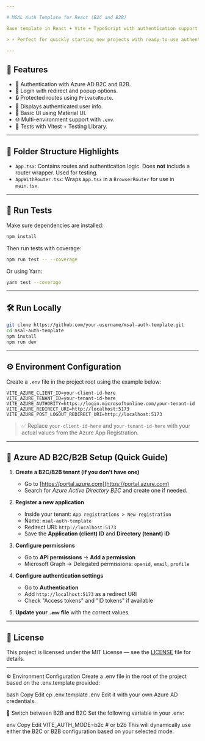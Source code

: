 ```yaml
---

# MSAL Auth Template for React (B2C and B2B)

Base template in React + Vite + TypeScript with authentication support using MSAL for Azure AD B2C and B2B.

> ⚡ Perfect for quickly starting new projects with ready-to-use authentication.

---
```


## 🚀 Features

- 🔐 Authentication with Azure AD B2C and B2B.
- 🔁 Login with redirect and popup options.
- 🔒 Protected routes using `PrivateRoute`.
- 👤 Displays authenticated user info.
- 🎨 Basic UI using Material UI.
- 🌐 Multi-environment support with `.env`.
- 🧪 Tests with Vitest + Testing Library.

---

## 📁 Folder Structure Highlights

- `App.tsx`: Contains routes and authentication logic. Does **not** include a router wrapper. Used for testing.
- `AppWithRouter.tsx`: Wraps `App.tsx` in a `BrowserRouter` for use in `main.tsx`.

---

## 🧪 Run Tests

Make sure dependencies are installed:

```bash
npm install
```

Then run tests with coverage:

```bash
npm run test -- --coverage
```

Or using Yarn:

```bash
yarn test --coverage
```

---

## 🛠 Run Locally

```bash
git clone https://github.com/your-username/msal-auth-template.git
cd msal-auth-template
npm install
npm run dev
```

---

## ⚙️ Environment Configuration

Create a `.env` file in the project root using the example below:

```env
VITE_AZURE_CLIENT_ID=your-client-id-here
VITE_AZURE_TENANT_ID=your-tenant-id-here
VITE_AZURE_AUTHORITY=https://login.microsoftonline.com/your-tenant-id
VITE_AZURE_REDIRECT_URI=http://localhost:5173
VITE_AZURE_POST_LOGOUT_REDIRECT_URI=http://localhost:5173
```

> ✅ Replace `your-client-id-here` and `your-tenant-id-here` with your actual values from the Azure App Registration.

---

## 🔧 Azure AD B2C/B2B Setup (Quick Guide)

1. **Create a B2C/B2B tenant (if you don’t have one)**  
   - Go to [https://portal.azure.com](https://portal.azure.com)  
   - Search for *Azure Active Directory B2C* and create one if needed.

2. **Register a new application**  
   - Inside your tenant: `App registrations > New registration`
   - Name: `msal-auth-template`
   - Redirect URI: `http://localhost:5173`
   - Save the **Application (client) ID** and **Directory (tenant) ID**

3. **Configure permissions**  
   - Go to **API permissions** → **Add a permission**  
   - Microsoft Graph → Delegated permissions: `openid`, `email`, `profile`

4. **Configure authentication settings**  
   - Go to **Authentication**
   - Add `http://localhost:5173` as a redirect URI
   - Check "Access tokens" and "ID tokens" if available

5. **Update your `.env` file** with the correct values

---

## 📄 License

This project is licensed under the MIT License — see the [LICENSE](LICENSE) file for details.

---

⚙️ Environment Configuration
Create a .env file in the root of the project based on the .env.template provided:

bash
Copy
Edit
cp .env.template .env
Edit it with your own Azure AD credentials.

🔄 Switch between B2B and B2C
Set the following variable in your .env:

env
Copy
Edit
VITE_AUTH_MODE=b2c  # or b2b
This will dynamically use either the B2C or B2B configuration based on your selected mode.

